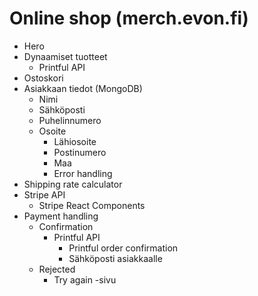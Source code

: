 # Online shop (merch.evon.fi)

- Hero
- Dynaamiset tuotteet
    - Printful API
- Ostoskori
- Asiakkaan tiedot (MongoDB)
    - Nimi
    - Sähköposti
    - Puhelinnumero
    - Osoite
        - Lähiosoite
        - Postinumero
        - Maa
        - Error handling
- Shipping rate calculator
- Stripe API
    - Stripe React Components
- Payment handling
    - Confirmation
        - Printful API
            - Printful order confirmation
            - Sähköposti asiakkaalle
    - Rejected
        - Try again -sivu
